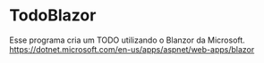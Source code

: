 # TodoBlazor
Esse programa cria um TODO utilizando o  Blanzor da Microsoft.
https://dotnet.microsoft.com/en-us/apps/aspnet/web-apps/blazor
